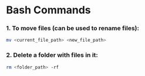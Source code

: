 # Bash Commands

### 1. To move files (can be used to rename files):

```bash
mv <current_file_path> <new_file_path>
```

### 2. Delete a folder with files in it:

```bash
rm <folder_path> -rf
```
